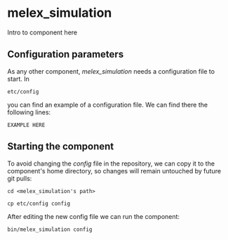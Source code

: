 # melex_simulation
Intro to component here


## Configuration parameters
As any other component, *melex_simulation* needs a configuration file to start. In
```
etc/config
```
you can find an example of a configuration file. We can find there the following lines:
```
EXAMPLE HERE
```

## Starting the component
To avoid changing the *config* file in the repository, we can copy it to the component's home directory, so changes will remain untouched by future git pulls:

```
cd <melex_simulation's path> 
```
```
cp etc/config config
```

After editing the new config file we can run the component:

```
bin/melex_simulation config
```
